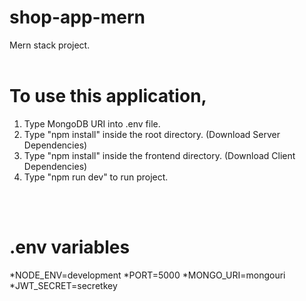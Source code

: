 # shop-app-mern

Mern stack project.
<br />
<br />

# To use this application,

1. Type MongoDB URI into .env file.
2. Type "npm install" inside the root directory. (Download Server Dependencies)
3. Type "npm install" inside the frontend directory. (Download Client Dependencies)
4. Type "npm run dev" to run project.

<br/>
<br/>

# .env variables

*NODE_ENV=development
*PORT=5000
*MONGO_URI=mongouri
*JWT_SECRET=secretkey

